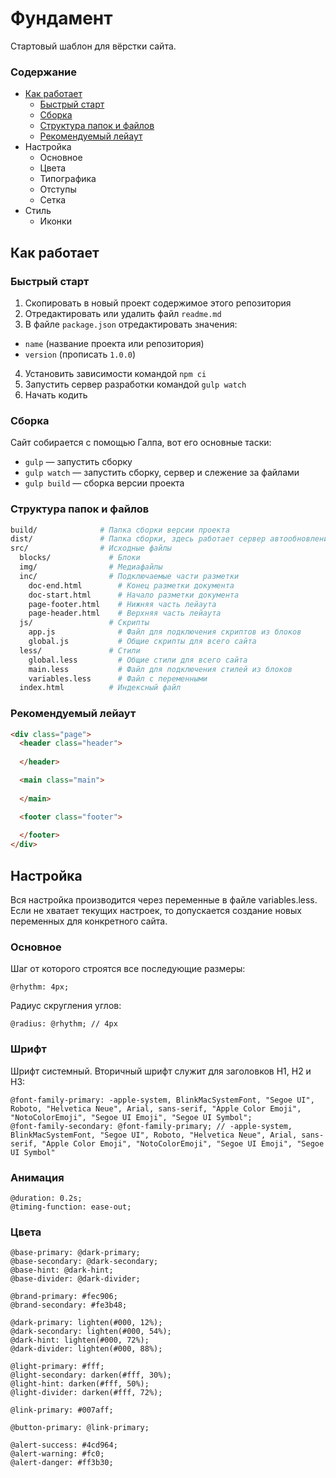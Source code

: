# Фундамент

Стартовый шаблон для вёрстки сайта.

### Содержание

* [Как работает](#Как-работает)
  * [Быстрый старт](#Быстрый-старт)
  * [Сборка](#Сборка)
  * [Структура папок и файлов](#Структура-папок-и-файлов)
  * [Рекомендуемый лейаут](#Рекомендуемый-лейаут)
* Настройка
  * Основное
  * Цвета
  * Типографика
  * Отступы
  * Сетка
* Стиль
  * Иконки

## Как работает

### Быстрый старт

1. Скопировать в новый проект содержимое этого репозитория
2. Отредактировать или удалить файл `readme.md`
3. В файле `package.json` отредактировать значения:
  * `name` (название проекта или репозитория)
  * `version` (прописать `1.0.0`)
4. Установить зависимости командой `npm ci`
5. Запустить сервер разработки командой `gulp watch`
6. Начать кодить

### Сборка

Сайт собирается с помощью Галпа, вот его основные таски:

* `gulp` — запустить сборку
* `gulp watch` — запустить сборку, сервер и слежение за файлами
* `gulp build` — сборка версии проекта

### Структура папок и файлов

```bash
build/              # Папка сборки версии проекта
dist/               # Папка сборки, здесь работает сервер автообновлений
src/                # Исходные файлы
  blocks/             # Блоки
  img/                # Медиафайлы
  inc/                # Подключаемые части разметки
    doc-end.html        # Конец разметки документа
    doc-start.html      # Начало разметки документа
    page-footer.html    # Нижняя часть лейаута
    page-header.html    # Верхняя часть лейаута
  js/                 # Скрипты
    app.js              # Файл для подключения скриптов из блоков
    global.js           # Общие скрипты для всего сайта
  less/               # Стили
    global.less         # Общие стили для всего сайта
    main.less           # Файл для подключения стилей из блоков
    variables.less      # Файл с переменными
  index.html          # Индексный файл
```

### Рекомендуемый лейаут

```html
<div class="page">
  <header class="header">
    
  </header>

  <main class="main">
    
  </main>

  <footer class="footer">
    
  </footer>
</div>
```

## Настройка

Вся настройка производится через переменные в файле variables.less. Если не хватает текущих настроек, то допускается создание новых переменных для конкретного сайта.

### Основное

Шаг от которого строятся все последующие размеры:

```less
@rhythm: 4px;
```

Радиус скругления углов:

```less
@radius: @rhythm; // 4px
```

### Шрифт

Шрифт системный. Вторичный шрифт служит для заголовков H1, H2 и H3:

```less
@font-family-primary: -apple-system, BlinkMacSystemFont, "Segoe UI", Roboto, "Helvetica Neue", Arial, sans-serif, "Apple Color Emoji", "NotoColorEmoji", "Segoe UI Emoji", "Segoe UI Symbol";
@font-family-secondary: @font-family-primary; // -apple-system, BlinkMacSystemFont, "Segoe UI", Roboto, "Helvetica Neue", Arial, sans-serif, "Apple Color Emoji", "NotoColorEmoji", "Segoe UI Emoji", "Segoe UI Symbol"
```

### Анимация

```less
@duration: 0.2s;
@timing-function: ease-out;
```

### Цвета

```less
@base-primary: @dark-primary;
@base-secondary: @dark-secondary;
@base-hint: @dark-hint;
@base-divider: @dark-divider;
```

```less
@brand-primary: #fec906;
@brand-secondary: #fe3b48;
```

```less
@dark-primary: lighten(#000, 12%);
@dark-secondary: lighten(#000, 54%);
@dark-hint: lighten(#000, 72%);
@dark-divider: lighten(#000, 88%);
```

```less
@light-primary: #fff;
@light-secondary: darken(#fff, 30%);
@light-hint: darken(#fff, 50%);
@light-divider: darken(#fff, 72%);
```

```less
@link-primary: #007aff;
```

```less
@button-primary: @link-primary;
```

```less
@alert-success: #4cd964;
@alert-warning: #fc0;
@alert-danger: #ff3b30;
```
